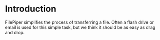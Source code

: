 Introduction
============
FilePiper simplifies the process of transferring a file. Often a flash drive or email is used for this simple task, but we think it should be as easy as drag and drop.